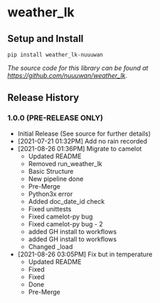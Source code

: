 # weather_lk

## Setup and Install

```
pip install weather_lk-nuuuwan
```
*The source code for this library can be found at https://github.com/nuuuwan/weather_lk.*

## Release History

### 1.0.0 (PRE-RELEASE ONLY)

* Initial Release (See source for further details)
* [2021-07-21 01:32PM] Add no rain recorded
* [2021-08-26 01:36PM] Migrate to camelot
  * Updated README
  * Removed run_weather_lk
  * Basic Structure
  * New pipeline done
  * Pre-Merge
  * Python3x error
  * Added doc_date_id check
  * Fixed unittests
  * Fixed camelot-py bug
  * Fixed camelot-py bug - 2
  * added GH install to workflows
  * added GH install to workflows
  * Changed _load
* [2021-08-26 03:05PM] Fix but in temperature
  * Updated README
  * Fixed
  * Fixed
  * Done
  * Pre-Merge
